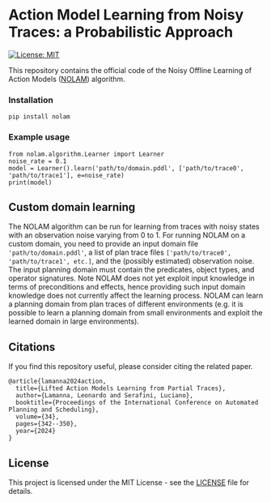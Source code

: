 # Action Model Learning from Noisy Traces: a Probabilistic Approach
[![License: MIT](https://img.shields.io/badge/License-MIT-green.svg)](https://opensource.org/licenses/MIT)

This repository contains the official code of the Noisy Offline Learning of Action Models ([NOLAM](https://doi.org/10.1609/icaps.v34i1.31493)) algorithm.


### Installation
```
pip install nolam
```

### Example usage
```
from nolam.algorithm.Learner import Learner
noise_rate = 0.1
model = Learner().learn('path/to/domain.pddl', ['path/to/trace0', 'path/to/trace1'], e=noise_rate)
print(model)
```

## Custom domain learning

The NOLAM algorithm can be run for learning from traces with noisy states with an observation noise varying from 0 to 1. 
For running NOLAM on a custom domain, you need to provide an input domain file `'path/to/domain.pddl'`, a 
list of plan trace files `['path/to/trace0', 'path/to/trace1', etc.]`, and the (possibly estimated) observation noise. 
The input planning domain must contain the predicates, object types, and operator signatures. Note NOLAM does not 
yet exploit input knowledge in terms of preconditions and effects, hence providing such input domain knowledge 
does not currently affect the learning process. NOLAM can learn a planning domain from 
plan traces of different environments (e.g. it is possible to learn a planning domain from small environments 
and exploit the learned domain in large environments). 


## Citations
If you find this repository useful, please consider citing the related paper.
```
@article{lamanna2024action,
  title={Lifted Action Models Learning from Partial Traces},
  author={Lamanna, Leonardo and Serafini, Luciano},
  booktitle={Proceedings of the International Conference on Automated Planning and Scheduling},
  volume={34},
  pages={342--350},
  year={2024}
}
```

## License
This project is licensed under the MIT License - see the [LICENSE](/LICENSE) file for details.
